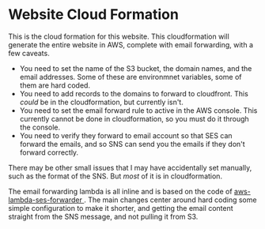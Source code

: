 # Website Cloud Formation

This is the cloud formation for this website. This cloudformation will generate the entire website in AWS, complete with email forwarding, with a few caveats.

- You need to set the name of the S3 bucket, the domain names, and the email addresses. Some of these are environmnet variables, some of them are hard coded.
- You need to add records to the domains to forward to cloudfront. This *could* be in the cloudformation, but currently isn't.
- You need to set the email forward rule to active in the AWS console. This currently cannot be done in cloudformation, so you must do it through the console.
- You need to verify they forward to email account so that SES can forward the emails, and so SNS can send you the emails if they don't forward correctly.

There may be other small issues that I may have accidentally set manually, such as the format of the SNS. But *most* of it is in cloudformation.

The email forwarding lambda is all inline and is based on the code of [aws-lambda-ses-forwarder ](https://github.com/arithmetric/aws-lambda-ses-forwarder/blob/master/index.js). The main changes center around hard coding some simple configuration to make it shorter, and getting the email content straight from the SNS message, and not pulling it from S3.